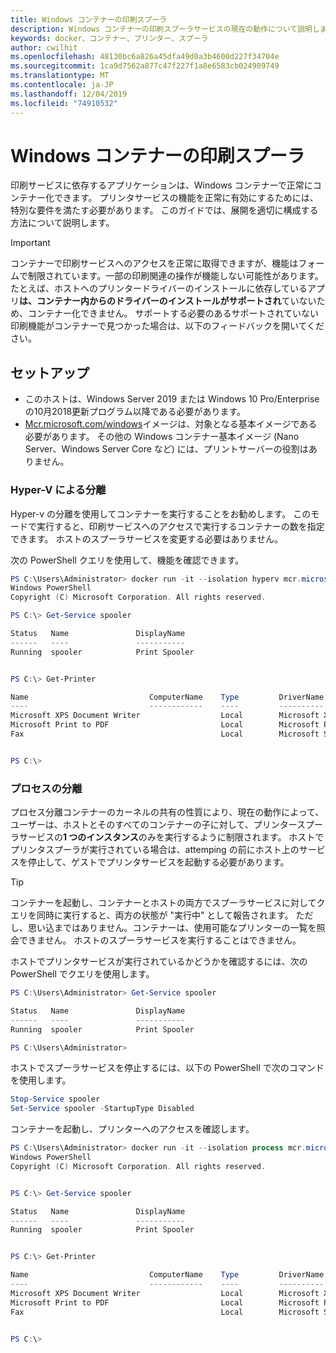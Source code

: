 ```yaml
---
title: Windows コンテナーの印刷スプーラ
description: Windows コンテナーの印刷スプーラサービスの現在の動作について説明します。
keywords: docker、コンテナー、プリンター、スプーラ
author: cwilhit
ms.openlocfilehash: 48130bc6a826a45dfa49d0a3b4600d227f34704e
ms.sourcegitcommit: 1ca9d7562a877c47f227f1a8e6583cb024909749
ms.translationtype: MT
ms.contentlocale: ja-JP
ms.lasthandoff: 12/04/2019
ms.locfileid: "74910532"
---
```

# <a name="print-spooler-in-windows-containers"></a>Windows コンテナーの印刷スプーラ

印刷サービスに依存するアプリケーションは、Windows コンテナーで正常にコンテナー化できます。 プリンタサービスの機能を正常に有効にするためには、特別な要件を満たす必要があります。 このガイドでは、展開を適切に構成する方法について説明します。

> [!IMPORTANT]
> コンテナーで印刷サービスへのアクセスを正常に取得できますが、機能はフォームで制限されています。一部の印刷関連の操作が機能しない可能性があります。 たとえば、ホストへのプリンタードライバーのインストールに依存しているアプリ**は、コンテナー内からのドライバーのインストールがサポートされ**ていないため、コンテナー化できません。 サポートする必要のあるサポートされていない印刷機能がコンテナーで見つかった場合は、以下のフィードバックを開いてください。

## <a name="setup"></a>セットアップ

* このホストは、Windows Server 2019 または Windows 10 Pro/Enterprise の10月2018更新プログラム以降である必要があります。
* [Mcr.microsoft.com/windows](https://hub.docker.com/_/microsoft-windowsfamily-windows)イメージは、対象となる基本イメージである必要があります。 その他の Windows コンテナー基本イメージ (Nano Server、Windows Server Core など) には、プリントサーバーの役割はありません。

### <a name="hyper-v-isolation"></a>Hyper-V による分離

Hyper-v の分離を使用してコンテナーを実行することをお勧めします。 このモードで実行すると、印刷サービスへのアクセスで実行するコンテナーの数を指定できます。 ホストのスプーラサービスを変更する必要はありません。

次の PowerShell クエリを使用して、機能を確認できます。

```PowerShell
PS C:\Users\Administrator> docker run -it --isolation hyperv mcr.microsoft.com/windows:1809 powershell.exe
Windows PowerShell
Copyright (C) Microsoft Corporation. All rights reserved.

PS C:\> Get-Service spooler

Status   Name               DisplayName
------   ----               -----------
Running  spooler            Print Spooler


PS C:\> Get-Printer

Name                           ComputerName    Type         DriverName                PortName        Shared   Published
----                           ------------    ----         ----------                --------        ------   --------
Microsoft XPS Document Writer                  Local        Microsoft XPS Document... PORTPROMPT:     False    False
Microsoft Print to PDF                         Local        Microsoft Print To PDF    PORTPROMPT:     False    False
Fax                                            Local        Microsoft Shared Fax D... SHRFAX:         False    False


PS C:\>
```

### <a name="process-isolation"></a>プロセスの分離

プロセス分離コンテナーのカーネルの共有の性質により、現在の動作によって、ユーザーは、ホストとそのすべてのコンテナーの子に対して、プリンタースプーラサービスの**1 つのインスタンス**のみを実行するように制限されます。 ホストでプリンタスプーラが実行されている場合は、attemping の前にホスト上のサービスを停止して、ゲストでプリンタサービスを起動する必要があります。

> [!TIP]
> コンテナーを起動し、コンテナーとホストの両方でスプーラサービスに対してクエリを同時に実行すると、両方の状態が "実行中" として報告されます。 ただし、思い込まではありません。コンテナーは、使用可能なプリンターの一覧を照会できません。 ホストのスプーラサービスを実行することはできません。 

ホストでプリンタサービスが実行されているかどうかを確認するには、次の PowerShell でクエリを使用します。

```PowerShell
PS C:\Users\Administrator> Get-Service spooler

Status   Name               DisplayName
------   ----               -----------
Running  spooler            Print Spooler

PS C:\Users\Administrator>
```

ホストでスプーラサービスを停止するには、以下の PowerShell で次のコマンドを使用します。

```PowerShell
Stop-Service spooler
Set-Service spooler -StartupType Disabled
```

コンテナーを起動し、プリンターへのアクセスを確認します。

```PowerShell
PS C:\Users\Administrator> docker run -it --isolation process mcr.microsoft.com/windows:1809 powershell.exe
Windows PowerShell
Copyright (C) Microsoft Corporation. All rights reserved.


PS C:\> Get-Service spooler

Status   Name               DisplayName
------   ----               -----------
Running  spooler            Print Spooler


PS C:\> Get-Printer

Name                           ComputerName    Type         DriverName                PortName        Shared   Published
----                           ------------    ----         ----------                --------        ------   --------
Microsoft XPS Document Writer                  Local        Microsoft XPS Document... PORTPROMPT:     False    False
Microsoft Print to PDF                         Local        Microsoft Print To PDF    PORTPROMPT:     False    False
Fax                                            Local        Microsoft Shared Fax D... SHRFAX:         False    False


PS C:\>
```